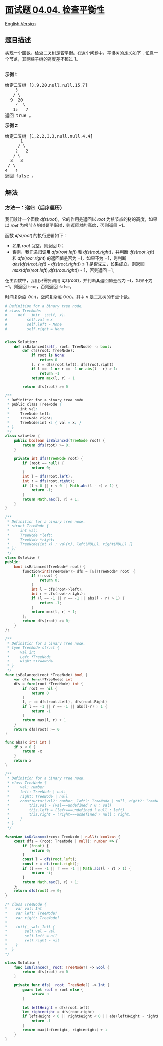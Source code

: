 # [面试题 04.04. 检查平衡性](https://leetcode.cn/problems/check-balance-lcci)

[English Version](/lcci/04.04.Check%20Balance/README_EN.md)

## 题目描述

<!-- 这里写题目描述 -->
<p>实现一个函数，检查二叉树是否平衡。在这个问题中，平衡树的定义如下：任意一个节点，其两棵子树的高度差不超过 1。</p><br><strong>示例 1:</strong><pre>给定二叉树 [3,9,20,null,null,15,7]<br>    3<br>   / &#92<br>  9  20<br>    /  &#92<br>   15   7<br>返回 true 。</pre><strong>示例 2:</strong><br><pre>给定二叉树 [1,2,2,3,3,null,null,4,4]<br>      1<br>     / &#92<br>    2   2<br>   / &#92<br>  3   3<br> / &#92<br>4   4<br>返回 false 。</pre>

## 解法

### 方法一：递归（后序遍历）

我们设计一个函数 $dfs(root)$，它的作用是返回以 $root$ 为根节点的树的高度，如果以 $root$ 为根节点的树是平衡树，则返回树的高度，否则返回 $-1$。

函数 $dfs(root)$ 的执行逻辑如下：

-   如果 $root$ 为空，则返回 $0$；
-   否则，我们递归调用 $dfs(root.left)$ 和 $dfs(root.right)$，并判断 $dfs(root.left)$ 和 $dfs(root.right)$ 的返回值是否为 $-1$，如果不为 $-1$，则判断 $abs(dfs(root.left) - dfs(root.right)) \leq 1$ 是否成立，如果成立，则返回 $max(dfs(root.left), dfs(root.right)) + 1$，否则返回 $-1$。

在主函数中，我们只需要调用 $dfs(root)$，并判断其返回值是否为 $-1$，如果不为 $-1$，则返回 `true`，否则返回 `false`。

时间复杂度 $O(n)$，空间复杂度 $O(n)$。其中 $n$ 是二叉树的节点个数。

<!-- tabs:start -->

```python
# Definition for a binary tree node.
# class TreeNode:
#     def __init__(self, x):
#         self.val = x
#         self.left = None
#         self.right = None


class Solution:
    def isBalanced(self, root: TreeNode) -> bool:
        def dfs(root: TreeNode):
            if root is None:
                return 0
            l, r = dfs(root.left), dfs(root.right)
            if l == -1 or r == -1 or abs(l - r) > 1:
                return -1
            return max(l, r) + 1

        return dfs(root) >= 0
```

```java
/**
 * Definition for a binary tree node.
 * public class TreeNode {
 *     int val;
 *     TreeNode left;
 *     TreeNode right;
 *     TreeNode(int x) { val = x; }
 * }
 */
class Solution {
    public boolean isBalanced(TreeNode root) {
        return dfs(root) >= 0;
    }

    private int dfs(TreeNode root) {
        if (root == null) {
            return 0;
        }
        int l = dfs(root.left);
        int r = dfs(root.right);
        if (l < 0 || r < 0 || Math.abs(l - r) > 1) {
            return -1;
        }
        return Math.max(l, r) + 1;
    }
}
```

```cpp
/**
 * Definition for a binary tree node.
 * struct TreeNode {
 *     int val;
 *     TreeNode *left;
 *     TreeNode *right;
 *     TreeNode(int x) : val(x), left(NULL), right(NULL) {}
 * };
 */
class Solution {
public:
    bool isBalanced(TreeNode* root) {
        function<int(TreeNode*)> dfs = [&](TreeNode* root) {
            if (!root) {
                return 0;
            }
            int l = dfs(root->left);
            int r = dfs(root->right);
            if (l == -1 || r == -1 || abs(l - r) > 1) {
                return -1;
            }
            return max(l, r) + 1;
        };
        return dfs(root) >= 0;
    }
};
```

```go
/**
 * Definition for a binary tree node.
 * type TreeNode struct {
 *     Val int
 *     Left *TreeNode
 *     Right *TreeNode
 * }
 */
func isBalanced(root *TreeNode) bool {
	var dfs func(*TreeNode) int
	dfs = func(root *TreeNode) int {
		if root == nil {
			return 0
		}
		l, r := dfs(root.Left), dfs(root.Right)
		if l == -1 || r == -1 || abs(l-r) > 1 {
			return -1
		}
		return max(l, r) + 1
	}
	return dfs(root) >= 0
}

func abs(x int) int {
	if x < 0 {
		return -x
	}
	return x
}
```

```ts
/**
 * Definition for a binary tree node.
 * class TreeNode {
 *     val: number
 *     left: TreeNode | null
 *     right: TreeNode | null
 *     constructor(val?: number, left?: TreeNode | null, right?: TreeNode | null) {
 *         this.val = (val===undefined ? 0 : val)
 *         this.left = (left===undefined ? null : left)
 *         this.right = (right===undefined ? null : right)
 *     }
 * }
 */

function isBalanced(root: TreeNode | null): boolean {
    const dfs = (root: TreeNode | null): number => {
        if (!root) {
            return 0;
        }
        const l = dfs(root.left);
        const r = dfs(root.right);
        if (l === -1 || r === -1 || Math.abs(l - r) > 1) {
            return -1;
        }
        return Math.max(l, r) + 1;
    };
    return dfs(root) >= 0;
}
```

```swift
/* class TreeNode {
*    var val: Int
*    var left: TreeNode?
*    var right: TreeNode?
*    
*    init(_ val: Int) {
*        self.val = val
*        self.left = nil
*        self.right = nil
*    }
*  } 
*/

class Solution {
    func isBalanced(_ root: TreeNode?) -> Bool {
        return dfs(root) >= 0
    }

    private func dfs(_ root: TreeNode?) -> Int {
        guard let root = root else {
            return 0
        }

        let leftHeight = dfs(root.left)
        let rightHeight = dfs(root.right)
        if leftHeight < 0 || rightHeight < 0 || abs(leftHeight - rightHeight) > 1 {
            return -1
        }
        return max(leftHeight, rightHeight) + 1
    }
}
```

<!-- tabs:end -->

<!-- end -->

